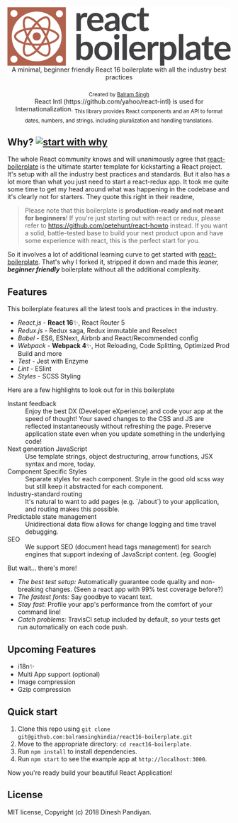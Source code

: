 <img src="https://github.com/balramsinghindia/react16-boilerplate/blob/master/app/components/Header/images/logo.png?raw=true" alt="react 16 boilerplate logo" align="center" />

<br />

<div align="center">A minimal, beginner friendly React 16 boilerplate with all the industry best practices</div>

<br />

<div align="center">
  <sub>Created by <a href="https://twitter.com/erbalramsingh">Balram Singh</a></sub>
</div>

<div align="center">React Intl (https://github.com/yahoo/react-intl) is used for Internationalization.
<sub>This library provides React components and an API to format dates, numbers, and strings, including pluralization and handling translations.</sub>
</div>

## Why? [![start with why](https://img.shields.io/badge/start%20with-why%3F-brightgreen.svg?style=flat)](http://www.ted.com/talks/simon_sinek_how_great_leaders_inspire_action)

The whole React community knows and will unanimously agree that [react-boilerplate](https://github.com/react-boilerplate/react-boilerplate) is the ultimate starter template for kickstarting a React project. It's setup with all the industry best practices and standards. But it also has a lot more than what you just need to start a react-redux app. It took me quite some time to get my head around what was happening in the codebase and it's clearly not for starters. They quote this right in their readme,

> Please note that this boilerplate is **production-ready and not meant for beginners**! If you're just starting out with react or redux, please refer to https://github.com/petehunt/react-howto instead. If you want a solid, battle-tested base to build your next product upon and have some experience with react, this is the perfect start for you.

So it involves a lot of additional learning curve to get started with [react-boilerplate](https://github.com/react-boilerplate/react-boilerplate). That's why I forked it, stripped it down and made this _leaner, **beginner friendly**_ boilerplate without all the additional complexity.


## Features

This boilerplate features all the latest tools and practices in the industry.

- _React.js_ - **React 16**✨, React Router 5
- _Redux.js_ - Redux saga, Redux immutable and Reselect
- _Babel_ - ES6, ESNext, Airbnb and React/Recommended config
- _Webpack_ - **Webpack 4**✨, Hot Reloading, Code Splitting, Optimized Prod Build and more
- _Test_ - Jest with Enzyme
- _Lint_ - ESlint
- _Styles_ - SCSS Styling

Here are a few highlights to look out for in this boilerplate 

<dl>
  <dt>Instant feedback</dt>
  <dd>Enjoy the best DX (Developer eXperience) and code your app at the speed of thought! Your saved changes to the CSS and JS are reflected instantaneously without refreshing the page. Preserve application state even when you update something in the underlying code!</dd>

  <dt>Next generation JavaScript</dt>
  <dd>Use template strings, object destructuring, arrow functions, JSX syntax and more, today.</dd>

  <dt>Component Specific Styles</dt>
  <dd>Separate styles for each component. Style in the good old scss way but still keep it abstracted for each component.</dd>

  <dt>Industry-standard routing</dt>
  <dd>It's natural to want to add pages (e.g. `/about`) to your application, and routing makes this possible.</dd>

  <dt>Predictable state management</dt>
  <dd>Unidirectional data flow allows for change logging and time travel debugging.</dd>

  <dt>SEO</dt>
  <dd>We support SEO (document head tags management) for search engines that support indexing of JavaScript content. (eg. Google)</dd>
</dl>

But wait... there's more!

  - *The best test setup:* Automatically guarantee code quality and non-breaking
    changes. (Seen a react app with 99% test coverage before?)
  - *The fastest fonts:* Say goodbye to vacant text.
  - *Stay fast*: Profile your app's performance from the comfort of your command
    line!
  - *Catch problems:* TravisCI setup included by default, so your
    tests get run automatically on each code push.

## Upcoming Features

- i18n✨
- Multi App support (optional)
- Image compression
- Gzip compression


## Quick start

1. Clone this repo using `git clone git@github.com:balramsinghindia/react16-boilerplate.git`
2. Move to the appropriate directory: `cd react16-boilerplate`.<br />
3. Run `npm install` to install dependencies.<br />
4. Run `npm start` to see the example app at `http://localhost:3000`.

Now you're ready build your beautiful React Application!




## License

MIT license, Copyright (c) 2018 Dinesh Pandiyan.
